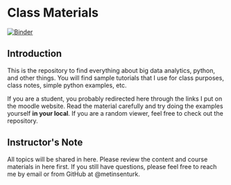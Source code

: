 # Class Materials

[![Binder](https://mybinder.org/badge_logo.svg)](https://mybinder.org/v2/gh/metinsenturk/class-materials/HEAD)

## Introduction

This is the repository to find everything about big data analytics, python, and other things. You will find sample tutorials that I use for class purposes, class notes, simple python examples, etc.

If you are a student, you probably redirected here through the links I put on the moodle website. Read the material carefully and try doing the examples yourself **in your local**. If you are a random viewer, feel free to check out the repository.

## Instructor's Note

All topics will be shared in here. Please review the content and course materials in here first. If you still have questions, please feel free to reach me by email or from GitHub at @metinsenturk.
